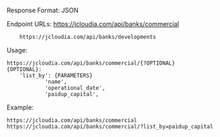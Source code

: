 Response Format: JSON

Endpoint URLs:
		https://jcloudia.com/api/banks/commercial
		
		https://jcloudia.com/api/banks/developments

Usage: 

	https://jcloudia.com/api/banks/commercial/{?OPTIONAL}
	{OPTIONAL}:
		'list_by': {PARAMETERS}
				'name',
				'operational_date',
				'paidup_capital',


Example:

	https://jcloudia.com/api/banks/commercial
	https://jcloudia.com/api/banks/commercial/?list_by=paidup_capital
